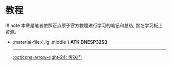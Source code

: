 # 教程

!!! note
    本章是笔者依照正点原子官方教程进行学习的笔记和总结, 旨在学习板上资源。

<div class="grid cards" markdown>

-   :material-file:{ .lg .middle } __ATK DNESP32S3__

    ---

    [:octicons-arrow-right-24: <a href="http://www.openedv.com/docs/boards/esp32/ATK-DNESP32S3.html" target="_blank"> 传送门 </a>](#)

</div>